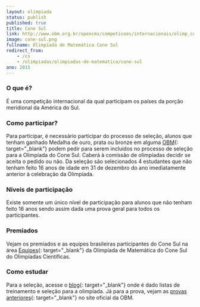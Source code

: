 ```yaml
---
layout: olimpiada
status: publish
published: true
title: Cone Sul
link: http://www.obm.org.br/opencms/competicoes/internacionais/olimp_conesul.html 
image: cone-sul.png
fullname: Olimpíada de Matemática Cone Sul
redirect_from: 
    - /cs
    - /olimpiadas/olimpiadas-de-matematica/cone-sul
ano: 2015
---
```


### O que é?

É uma competição internacional da qual participam os países da porção meridional da América do Sul.

### Como participar?

Para participar, é necessário participar do processo de seleção, alunos que tenham ganhado Medalha de ouro, prata ou bronze em alguma [OBM][2]{: target="_blank"} podem pedir para serem incluídos no processo de seleção
para a Olimpíada do Cone Sul. Caberá à comissão de olimpíadas decidir se aceita o pedido ou não. Da seleção são selecionados 4 estudantes que não tenham feito 16 anos de idade em 31 de dezembro do ano imediatamente
anterior à celebração da Olimpíada.

### Níveis de participação

Existe somente um único nível de participação para alunos que não tenham feito 16 anos sendo assim dada uma prova geral para todos os participantes.

### Premiados

Vejam os premiados e as equipes brasileiras participantes do Cone Sul na área [Equipes][3]{: target="_blank"} da Olimpíada de Matemática do Cone Sul do Olimpíadas Científicas.

### Como estudar

Para a seleção, acesse o [blog][4]{: target="_blank"} onde é dado listas de treinamento e seleção para a olimpíada. Já para a prova, vejam as [provas anteriores][5]{: target="_blank"} no site oficial da OBM.

[1]: http://www.obm.org.br/opencms/competicoes/internacionais/olimp_conesul.html "Cone Sul"
[2]: /olimpiadas/olimpiadas-de-matematica/obm/ "OBM"
[3]: /equipes-brasileiras/matematica/cone-sul/ "Equipes Brasileira"
[4]: http://www.treinamentoconesul.blogspot.com "Treinamento Cone Sul"
[5]: http://www.obm.org.br/opencms/como_se_preparar/provas/provas_conesul.html "Provas anteriores"
